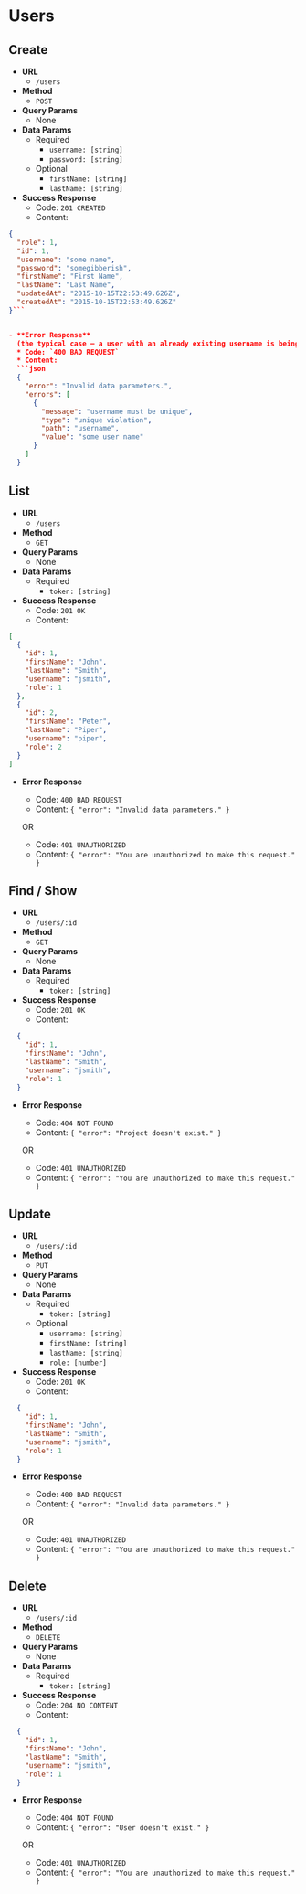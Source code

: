 # Users

## Create

- **URL**
  + `/users`
- **Method**
  + `POST`
- **Query Params**
  + None
- **Data Params**
  + Required
    * `username: [string]`
    * `password: [string]`
  + Optional
    * `firstName: [string]`
    * `lastName: [string]`
- **Success Response**
  + Code: `201 CREATED`
  + Content:

```json
{
  "role": 1,
  "id": 1,
  "username": "some name",
  "password": "somegibberish",
  "firstName": "First Name",
  "lastName": "Last Name",
  "updatedAt": "2015-10-15T22:53:49.626Z",
  "createdAt": "2015-10-15T22:53:49.626Z"
}```


- **Error Response**
  (the typical case — a user with an already existing username is being created)
  * Code: `400 BAD REQUEST`
  * Content:
  ```json
  {
    "error": "Invalid data parameters.",
    "errors": [
      {
        "message": "username must be unique",
        "type": "unique violation",
        "path": "username",
        "value": "some user name"
      }
    ]
  }
  ```


## List

  - **URL**
    + `/users`
  - **Method**
    + `GET`
  - **Query Params**
    + None
  - **Data Params**
    + Required
      * `token: [string]`
  - **Success Response**
    + Code: `201 OK`
    + Content:

  ```json
  [
    {
      "id": 1,
      "firstName": "John",
      "lastName": "Smith",
      "username": "jsmith",
      "role": 1
    },
    {
      "id": 2,
      "firstName": "Peter",
      "lastName": "Piper",
      "username": "piper",
      "role": 2
    }
  ]
  ```

  - **Error Response**
    * Code: `400 BAD REQUEST`
    * Content: `{ "error": "Invalid data parameters." }`

    OR

    * Code: `401 UNAUTHORIZED`
    * Content: `{ "error": "You are unauthorized to make this request." }`

## Find / Show

  - **URL**
    + `/users/:id`
  - **Method**
    + `GET`
  - **Query Params**
    + None
  - **Data Params**
    + Required
      * `token: [string]`
  - **Success Response**
    + Code: `201 OK`
    + Content:

  ```json
    {
      "id": 1,
      "firstName": "John",
      "lastName": "Smith",
      "username": "jsmith",
      "role": 1
    }
  ```

  - **Error Response**
    * Code: `404 NOT FOUND`
    * Content: `{ "error": "Project doesn't exist." }`

    OR

    * Code: `401 UNAUTHORIZED`
    * Content: `{ "error": "You are unauthorized to make this request." }`

## Update

  - **URL**
    + `/users/:id`
  - **Method**
    + `PUT`
  - **Query Params**
    + None
  - **Data Params**
    + Required
      * `token: [string]`
    + Optional
      * `username: [string]`
      * `firstName: [string]`
      * `lastName: [string]`
      * `role: [number]`
  - **Success Response**
    + Code: `201 OK`
    + Content:

  ```json
    {
      "id": 1,
      "firstName": "John",
      "lastName": "Smith",
      "username": "jsmith",
      "role": 1
    }
  ```

  - **Error Response**
    * Code: `400 BAD REQUEST`
    * Content: `{ "error": "Invalid data parameters." }`

    OR

    * Code: `401 UNAUTHORIZED`
    * Content: `{ "error": "You are unauthorized to make this request." }`

## Delete

  - **URL**
    + `/users/:id`
  - **Method**
    + `DELETE`
  - **Query Params**
    + None
  - **Data Params**
    + Required
      * `token: [string]`
  - **Success Response**
    + Code: `204 NO CONTENT`
    + Content:

  ```json
    {
      "id": 1,
      "firstName": "John",
      "lastName": "Smith",
      "username": "jsmith",
      "role": 1
    }
  ```

  - **Error Response**
    * Code: `404 NOT FOUND`
    * Content: `{ "error": "User doesn't exist." }`

    OR

    * Code: `401 UNAUTHORIZED`
    * Content: `{ "error": "You are unauthorized to make this request." }`
